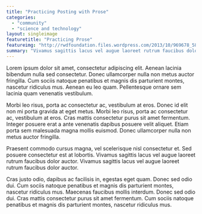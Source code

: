```yaml
---
title: "Practicing Posting with Prose"
categories:
  - "community"
  - "science and technology"
layout: singleimage
featuretitle: "Practicing Prose"
featureimg: "http://rwdfoundation.files.wordpress.com/2013/10/969678_588112914556659_1916752261_n.jpg"
summary: "Vivamus sagittis lacus vel augue laoreet rutrum faucibus dolor auctor. Praesent commodo cursus magna, vel scelerisque nisl consectetur et. Maecenas sed diam eget risus varius blandit sit amet non magna. Sed posuere consectetur est at lobortis. Lorem ipsum dolor sit amet, consectetur adipiscing elit. Maecenas faucibus mollis interdum."
---
```


Lorem ipsum dolor sit amet, consectetur adipiscing elit. Aenean lacinia bibendum nulla sed consectetur. Donec ullamcorper nulla non metus auctor fringilla. Cum sociis natoque penatibus et magnis dis parturient montes, nascetur ridiculus mus. Aenean eu leo quam. Pellentesque ornare sem lacinia quam venenatis vestibulum.

Morbi leo risus, porta ac consectetur ac, vestibulum at eros. Donec id elit non mi porta gravida at eget metus. Morbi leo risus, porta ac consectetur ac, vestibulum at eros. Cras mattis consectetur purus sit amet fermentum. Integer posuere erat a ante venenatis dapibus posuere velit aliquet. Etiam porta sem malesuada magna mollis euismod. Donec ullamcorper nulla non metus auctor fringilla.

Praesent commodo cursus magna, vel scelerisque nisl consectetur et. Sed posuere consectetur est at lobortis. Vivamus sagittis lacus vel augue laoreet rutrum faucibus dolor auctor. Vivamus sagittis lacus vel augue laoreet rutrum faucibus dolor auctor.

Cras justo odio, dapibus ac facilisis in, egestas eget quam. Donec sed odio dui. Cum sociis natoque penatibus et magnis dis parturient montes, nascetur ridiculus mus. Maecenas faucibus mollis interdum. Donec sed odio dui. Cras mattis consectetur purus sit amet fermentum. Cum sociis natoque penatibus et magnis dis parturient montes, nascetur ridiculus mus.


